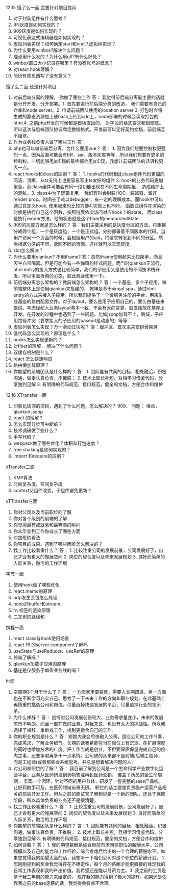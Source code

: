 12.15 饿了么一面
主要针对项目提问
1. 对于封装组件有什么思考？
2. RN灰度是如何实现的？
3. 909灰度是如何实现的？
4. 可视化表达式编辑器是如何实现的？
5. 虚拟列表实现？如何确定start和end？虚拟树实现？
6. 为什么要用winbox?解决什么问题？
7. 埋点用什么发的？为什么用gif?有什么好处？
8. winbox窗口大小记录在哪里？有没有账号的概念？
9. 对react hook理解？
10. 简历有些东西写了没有意义？

饿了么二面
还是针对项目
1. 对前后端分离的理解， 你做了哪些工作
答： 我觉得前后端分离最主要的话就是分开开发、分开部署。1. 首先要进行前后端分离的改造， 我们需要有自己的仓库和node server。2. 申请前端团队使用的location  server 3. 打包时会将生成的静态资源加上硬hash上传到cdn上，node部署的时候会读取打包的html.4. 之前php开发的时候都是模板直出的， 对字段的格式要求都很随意。所以这次与后端团队协调商定数据格式。开发前可以定好契约文档，前后端互不阻塞。
2. 作为业务线负责人做了哪些工作
答：
3. php也可以做前端后分离，为什么要用vue？
答： 1. 因为我们想要控制权更强烈一点，因为后面可能会有bff、ssr、版本灰度等等，所以我们想要有更多的控制权。一切能够用js实现的最终都会用js实现，我想让前端团队的话语权更大一点。
4. react hooks和class的区别？
答： 1. hooks的代码相比class组件代码更加的简洁、清晰，从ts支持上也更容易写出ts友好的组件 2. hook的业务代码更加聚合，而class组件可能会有同一段功能出现在不同生命周期里， 造成维护上的混乱。3. class中为了逻辑复用， 我们有时会封装HOC，装饰器、留好render prop。时间长了难以debugger，有一定的理解成本。而hook中可以通过自定义hook, 使用起来也比较方便4.实现上也不同， 函数式组件在渲染的时候是执行自己这个函数，按照链表依次访问对应hook上的state， 而class是执行render方法，他的状态就是这个fiber的memorizedState.
5. 909的灰度方案是怎么样的？
答：我们主要采用的是灰度分区的方法。将集群分成两个组，一个是灰度组，一个是正式组。分别部署着不同版本的代码。当用户访问一个页面的时候，会根据用户的uid，将请求转发到不同的分区。然后根据分区的不同，返回不同的页面。这样就可以实现灰度。
6. slot怎么解决？
7. 为什么要用qiankun? 不用iframe?
答：虽然iframe使用起来比较简单，而且天生自带隔离。但是可能会有一些弹窗的样式问题。而当时qiankun正流行，html entry的接入方式也比较简单，我们的子应用又是使用的不同技术栈开发。所以本着折腾的心态，趁此机会使用一下。
8. 前后端分离怎么架构的？微前端怎么架构的？
答：一个基座，多个子应用。微前端整体上是使用qiankun来搭建的， 乾坤是基于singal spa，通过html entry的方式来接入子应用。所以我们提供了一个微服务注册的平台，用来生成基座的路由配置文件。对于layout，要么是用子应用自己的，要么由基座来提供。考虑经纪人业务layout基本一致，不会有大的变更。就直接放在基座上开发。在开发的过程中也遇到了一些问题，比如jsonp加载不上，跨域，子应用路径冲突（要求接入的子应用的baseurl是动态的）等等
9. 虚拟列表怎么实现？万一滑动过快呢？
答：缓冲区、首次进来安排骨架屏
10. 低代码怎么实现的？原理是什么？
11. hooks怎么实现更新的？
12. 对fiber的理解， 解决了什么问题？
13. 双缓存机制是什么？
14. react 怎么快速响应
15. 路由懒加载原理？
16. 你期望的前端团队是什么样的？
答：1. 团队能有共同的目标，相处融洽，积极沟通，做事认真负责，不推脱； 2. 技术上取长补短，互相学习借鉴代码，分享独到见解 3. 有明确的代码规范、接口规范，健全的文档，方便合作和维护

12.16 XTransfer一面
1. 印象比较深的项目，遇到了什么问题，怎么解决的？
909， 问题： 埋点， qiankun jsonp
2. react 的理解？
3. 怎么实现异步可中断的？
4. 技术调研做了些什么？
5. 手写代码？
6. webpack做了哪些优化？体积和打包速度？
7. tree shaking是如何实现的？
8. import 和require的区别？

xTransfer二面
1. KMP算法
2. 时间复杂度、空间复杂度
3. context父组件改变，子组件避免更新？

xTTransfer三面
1. 你对公司以及当前职位的了解
2. 你对各个级别的前端的了解
3. 你觉得最有成就感和最奔溃的瞬间
4. 你从毕业到工作你成长了哪些方面
5. 对加班的看法
6. 你项目的成果，遇到了哪些困难怎么解决的？
7. 找工作比较看重什么？
答： 1. 比较注重公司的发展前景，公司发展好了，自己才会有更大的施展空间 2. 岗位的契合度以及未来发展规划 3. 良好而简单的人际关系，融洽的工作环境

字节一面
1. 使用hook做了哪些优化
2. react.memo的原理
3. udp发生丢包怎么处理
4. node的buffer和stream
5. rn 标签的渲染原理
6. 二叉树的路径和

携程一面
1. react class与hook使用场景
2. react 18 的server component了解吗
3. useState与useReducer、useRef的原理
4. 跨端了解吗？
5. qiankun加载子应用的原理
6. 基座是仅服务于单条业务线的吗？

hr面
1. 空窗期3个月干什么了？
答： 一方面家里要装修，需要人长期跟进，另一方面也在不断学习充实自己。思考了一下未来工作的方向和职业规划。在此基础上再慎重的挑选公司和岗位。尽量选择快速发展的平台，尽量选择行业的领头羊。
2. 为什么裸辞？
答： 疫情对公司发展创伤较大，业务需求量变小，未来的发展前景不明朗。而且一直在做的业务，对我来说，也没有太大的挑战性。所以我选择了裸辞，重新找工作，找到更适合自己的工作。
3. 你的职业规划是什么？
答：短期内我会尽快融入公司，适应公司的工作节奏，完成需求，了解业务细节。长期的话我希能在当前岗位上有沉淀，在扩展深度的同时也增加技术的广度。把工作当成是创业，不但要保质保量完成自己的份内之事，还要争取再多干一点事情。公司缺的从来都不是前端/后端工程师，而是工程师(或者那些会系统思考，并总是想着解决问题的人)
4. 对公司和职位的了解？
答： 我目前了解到公司是一个生命科学产业数字化运营平台。业务从医药研发到药物警戒再到医药营销， 覆盖了药品的全生命周期， 实现一个闭环，针对不同的用户群体，研发了一套完整的saas产品线。让好药触手可及。在医药领域前景无限。
职位的话主要是负责临产运营产品相关的前端开发工作。但从之前的面试官了解到说是一个新的团队，还处于保密阶段，所以具体负责的业务还不是很清楚。
5. 找工作比较看重什么？
答： 1. 比较注重公司的发展前景，公司发展好了，自己才会有更大的施展空间 2. 岗位的契合度以及未来发展规划 3. 良好而简单的人际关系，融洽的工作环境
6. 你期望的前端团队是什么样的？
答：1. 团队能有共同的目标，相处融洽，积极沟通，做事认真负责，不推脱； 2. 技术上取长补短，互相学习借鉴代码，分享独到见解 3. 有明确的代码规范、接口规范，健全的文档，方便合作和维护
7. 如何谈薪？
答： 1. 我的期望薪酬是结合目前市场同类职位的薪酬水平，公司规模以及自己的能力和工作经验，综合考虑后给出的一个合理的薪酬水平。如果您觉得我的期望太高的话，我想听一下咱们公司对这个职位的薪酬计划。 2. 您刚刚提到的奖金我觉得存在不确定性，每个月的薪酬才能更直接的体现我的日常工作表现和我的产出价值。我希望还是能以月薪为主。3. 我之前的工资是基于我三年前的能力来给定的， 现在我的能力得到了极大的提升，如果还是依靠我之前的base定薪的话，我觉得会有点不合理。